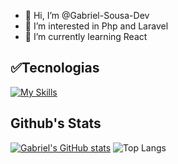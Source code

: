 - 👋 Hi, I’m @Gabriel-Sousa-Dev
- 👀 I’m interested in Php and Laravel
- 🌱 I’m currently learning React
<!---
Gabriel-Sousa-Dev/Gabriel-Sousa-Dev is a ✨ special ✨ repository because its `README.md` (this file) appears on your GitHub profile.
You can click the Preview link to take a look at your changes.
--->

## ✅️Tecnologias 
[![My Skills](https://skillicons.dev/icons?i=js,html,css,react,bootstrap,github,npm,mysql,jquery)](https://skillicons.dev)
          
## Github's Stats
<p align="center">

[![Gabriel's GitHub stats](https://github-readme-stats.vercel.app/api?username=Gabriel-Sousa-Dev&theme=tokyonight)](https://github.com/anuraghazra/github-readme-stats)
![Top Langs](https://github-readme-stats.vercel.app/api/top-langs/?username=Gabriel-Sousa-Dev&layout=compact&theme=tokyonight)

</p>



